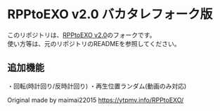 # RPPtoEXO v2.0 バカタレフォーク版
このリポジトリは、[RPPtoEXO v2.0](https://github.com/Garech-mas/RPPtoEXO-ver2.0)のフォークです。  
使い方等は、元のリポジトリのREADMEを参照してください。  

## 追加機能
・回転(時計回り/反時計回り)
・再生位置ランダム(動画のみ対応)


Original made by maimai22015
https://ytpmv.info/RPPtoEXO/
